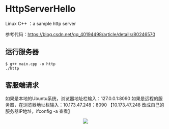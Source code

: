# HttpServerHello

Linux C++ ：a sample http server

参考代码：https://blog.csdn.net/qq_40194498/article/details/80246570

## 运行服务器
```
$ g++ main.cpp -o http
./http
```
## 客服端请求

如果是本地的Ubuntu系统，浏览器地址栏输入：127.0.0.1:8090
如果是远程的服务器，在浏览器地址栏输入：10.173.47.248：8090 【10.173.47.248 改成自己的服务器IP地址，ifconfig -a 查看】

<div align="center">
<img src="https://github.com/malele4th/xxx/blob/master/xxx/xxx.png" />  
</div>

